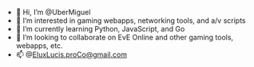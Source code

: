 - 👋 Hi, I’m @UberMiguel
- 👀 I’m interested in gaming webapps, networking tools, and a/v scripts
- 🌱 I’m currently learning Python, JavaScript, and Go
- 💞️ I’m looking to collaborate on EvE Online and other gaming tools, webapps, etc.
- 📫 @EluxLucis.proCo@gmail.com
